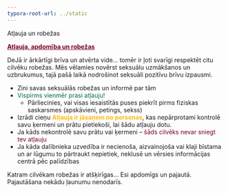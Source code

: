 ```yaml
---
typora-root-url: ../static
---
```


Atļauja un robežas

<span style="color:#77011e;"><u>**Atļauja, apdomība un robežas**</u></span>

DeJā ir ārkārtīgi brīva un atvērta vide… tomēr ir ļoti svarīgi respektēt citu cilvēku robežas.
Mēs vēlamies novērst seksuālu uzmākšanos un uzbrukumus, tajā pašā laikā nodrošinot seksuāli pozitīvu brīvu izpausmi.

- Zini savas seksuālās robežas un informē par tām
- <span style="color:#006a44;">Vispirms vienmēr prasi atļauju!</span>
  - Pārliecinies, vai visas iesaistītās puses piekrīt pirms fiziskas saskarsmes (apskāvieni, petings, sekss)
- Izrādi cieņu
   <span style="color:#fdb913;">**Atļauja ir jāsaņem no personas**</span>, kas nepārprotami kontrolē savu ķermeni un prātu pietiekoši, lai šādu atļauju dotu.
- Ja kāds nekontrolē savu prātu vai ķermeni  <span style="color:#77011e;">– šāds cilvēks nevar sniegt tev atļauju</span>
- Ja kāda dalībnieka uzvedība ir necienoša, aizvainojoša vai klaji bīstama un ar lūgumu to pārtraukt nepietiek, neklusē un vērsies informācijas centrā pēc palīdzības

Katram cilvēkam robežas ir atšķirīgas… Esi apdomīgs un pajautā. Pajautāšana nekādu ļaunumu nenodarīs.